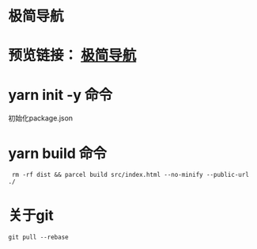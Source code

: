 # 极简导航
# 预览链接： [极简导航](https://xin-hai.github.io/Minimalist-navigation/dist/index.html)
# yarn init -y 命令
初始化package.json
# yarn  build 命令
```
 rm -rf dist && parcel build src/index.html --no-minify --public-url ./
```
# 关于git
```
git pull --rebase
```

